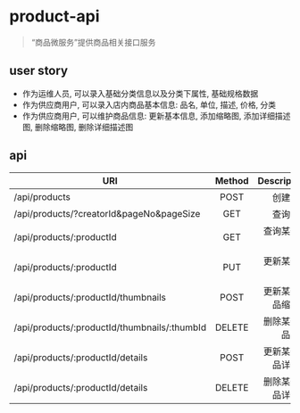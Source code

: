 # product-api

> “商品微服务”提供商品相关接口服务

## user story

* 作为运维人员, 可以录入基础分类信息以及分类下属性, 基础规格数据
* 作为供应商用户, 可以录入店内商品基本信息: 品名, 单位, 描述, 价格, 分类
* 作为供应商用户, 可以维护商品信息: 更新基本信息, 添加缩略图, 添加详细描述图, 删除缩略图, 删除详细描述图


## api

| URI                                          | Method           | Description             |
| -------------------------------------------- |:----------------:| -----------------------:|
| /api/products                                | POST             | 创建商品                 |
| /api/products/?creatorId&pageNo&pageSize     | GET              | 查询商品                 |
| /api/products/:productId                     | GET              | 查询某个商品              |
| /api/products/:productId                     | PUT              | 更新某个商品              |
| /api/products/:productId/thumbnails          | POST             | 更新某个商品缩略图         |
| /api/products/:productId/thumbnails/:thumbId | DELETE           | 删除某个商品缩图           |
| /api/products/:productId/details             | POST             | 更新某个商品详情图         |
| /api/products/:productId/details             | DELETE           | 删除某个商品详情图         |